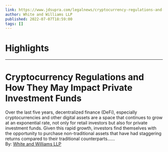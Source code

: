 ```yaml
---
link: https://www.jdsupra.com/legalnews/cryptocurrency-regulations-and-how-they-5280472/
author: White and Williams LLP
published: 2022-07-07T18:59:00
tags: []
---
```

# Highlights


---
# Cryptocurrency Regulations and How They May Impact Private Investment Funds
Over the last five years, decentralized finance (DeFi), especially cryptocurrencies and other digital assets are a space that continues to grow at an exponential rate, not only for retail investors but also for private investment funds. Given this rapid growth, investors find themselves with the opportunity to purchase non-traditional assets that have had staggering returns compared to their traditional counterparts......  
By: [White and Williams LLP](https://www.jdsupra.com/profile/white_and_williams/)